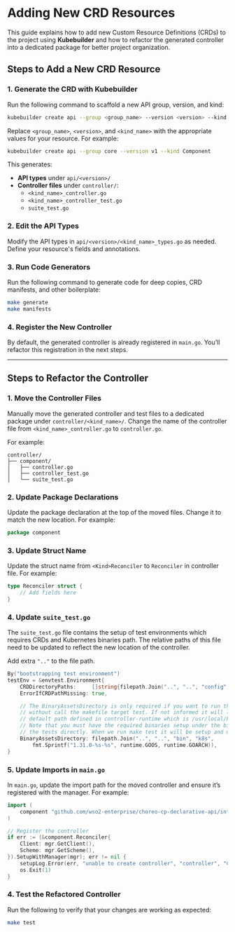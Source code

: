 
# Adding New CRD Resources

This guide explains how to add new Custom Resource Definitions (CRDs) to the project using **Kubebuilder** and how to refactor the generated controller into a dedicated package for better project organization.

## Steps to Add a New CRD Resource

### 1. **Generate the CRD with Kubebuilder**

Run the following command to scaffold a new API group, version, and kind:
```bash
kubebuilder create api --group <group_name> --version <version> --kind <kind_name>
```

Replace `<group_name>`, `<version>`, and `<kind_name>` with the appropriate values for your resource. For example:
```bash
kubebuilder create api --group core --version v1 --kind Component
```

This generates:
- **API types** under `api/<version>/`
- **Controller files** under `controller/`:
    - `<kind_name>_controller.go`
    - `<kind_name>_controller_test.go`
    - `suite_test.go`

### 2. **Edit the API Types**

Modify the API types in `api/<version>/<kind_name>_types.go` as needed. Define your resource's fields and annotations.

### 3. **Run Code Generators**

Run the following command to generate code for deep copies, CRD manifests, and other boilerplate:

```bash
make generate
make manifests
```

### 4. **Register the New Controller**

By default, the generated controller is already registered in `main.go`. You’ll refactor this registration in the next steps.

---

## Steps to Refactor the Controller

### 1. **Move the Controller Files**

Manually move the generated controller and test files to a dedicated package under `controller/<kind_name>/`. 
Change the name of the controller file from `<kind_name>_controller.go` to `controller.go`.

For example:
```plaintext
controller/
├── component/
│   ├── controller.go
│   ├── controller_test.go
│   └── suite_test.go
```

### 2. **Update Package Declarations**

Update the package declaration at the top of the moved files. Change it to match the new location. For example:
```go
package component
```

### 3. **Update Struct Name**

Update the struct name from `<Kind>Reconciler` to `Reconciler` in controller file. For example:

```go
type Reconciler struct {
    // Add fields here
}
```

### 4. **Update `suite_test.go`**

The `suite_test.go` file contains the setup of test environments which requires CRDs and Kubernetes binaries path.
The relative paths of this file need to be updated to reflect the new location of the controller.

Add extra `".."` to the file path.

```go
By("bootstrapping test environment")
testEnv = &envtest.Environment{
    CRDDirectoryPaths:     []string{filepath.Join("..", "..", "config", "crd", "bases")},
    ErrorIfCRDPathMissing: true,

    // The BinaryAssetsDirectory is only required if you want to run the tests directly
    // without call the makefile target test. If not informed it will look for the
    // default path defined in controller-runtime which is /usr/local/kubebuilder/.
    // Note that you must have the required binaries setup under the bin directory to perform
    // the tests directly. When we run make test it will be setup and used automatically.
    BinaryAssetsDirectory: filepath.Join("..", "..", "bin", "k8s",
        fmt.Sprintf("1.31.0-%s-%s", runtime.GOOS, runtime.GOARCH)),
}
```

### 5. **Update Imports in `main.go`**

In `main.go`, update the import path for the moved controller and ensure it’s registered with the manager. For example:
```go
import (
	component "github.com/wso2-enterprise/choreo-cp-declarative-api/internal/controller/component"
)

// Register the controller
if err := (&component.Reconciler{
	Client: mgr.GetClient(),
    Scheme: mgr.GetScheme(),
}).SetupWithManager(mgr); err != nil {
	setupLog.Error(err, "unable to create controller", "controller", "Component")
	os.Exit(1)
}
```

### 4. **Test the Refactored Controller**

Run the following to verify that your changes are working as expected:

```bash
make test
```
